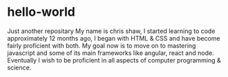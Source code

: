 # hello-world
Just another repositary
My name is chris shaw, I started learning to code approximately 12 months ago, I began with HTML & CSS and have become fairly proficient with both. My goal now is to move on to mastering javascript and some of its main frameworks like angular, react and node. Eventually I wish to be proficient in all aspects of computer programming & science.
